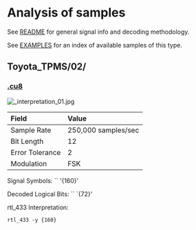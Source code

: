 # Analysis of samples

See [README](../README.md) for general signal info and decoding methodology.

See [EXAMPLES](../EXAMPLES.md) for an index of available samples of this type.

## Toyota_TPMS/02/

### [.cu8](.cu8)

![_interpretation_01.jpg](_interpretation_01.jpg)

| Field              | Value               |
|:------             |:-----               |
| Sample Rate        | 250,000 samples/sec |
| Bit Length         | 12                  |
| Error Tolerance    | 2                   |
| Modulation         | FSK                 |

Signal Symbols:
``
'{160}'

Decoded Logical Bits:
``
`{72}'

rtl_433 Interpretation:

`rtl_433 -y {160}`

```

```

